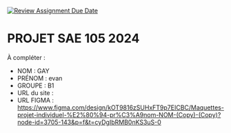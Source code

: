 [![Review Assignment Due Date](https://classroom.github.com/assets/deadline-readme-button-22041afd0340ce965d47ae6ef1cefeee28c7c493a6346c4f15d667ab976d596c.svg)](https://classroom.github.com/a/tqlspz30)
# PROJET SAE 105 2024

À compléter :

- NOM : GAY
- PRÉNOM : evan
- GROUPE : B1
- URL du site :
- URL FIGMA : https://www.figma.com/design/kOT9816zSUHxFT9p7EICBC/Maquettes-projet-individuel-%E2%80%94-pr%C3%A9nom-NOM-(Copy)-(Copy)?node-id=3705-143&p=f&t=cyDgIbRMB0nKS3uS-0
